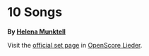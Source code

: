 
# 10 Songs

__By [Helena Munktell](..)__

Visit the [official set page] in [OpenScore Lieder].

[official set page]: https://musescore.com/openscore-lieder-corpus/sets/5107547
[OpenScore Lieder]: https://musescore.com/openscore-lieder-corpus
